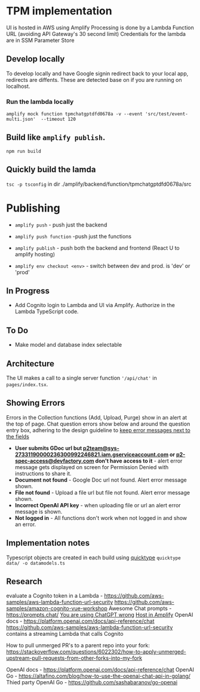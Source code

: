 # TPM implementation

UI is hosted in AWS using Amplify
Processing is done by a Lambda Function URL (avoiding API Gateway's 30 second limit)
Credentials for the lambda are in SSM Parameter Store

## Develop locally

To develop locally and have Google signin redirect back to your local app, redirects are diffents. These are detected base on if you are running on localhost.

### Run the lambda locally
`amplify mock function tpmchatgptdfd0678a -v --event 'src/test/event-multi.json'  --timeout 120`
## Build like `amplify publish`.
`npm run build`
## Quickly build the lamda
`tsc -p tsconfig` in dir ./amplify/backend/function/tpmchatgptdfd0678a/src

# Publishing
- `amplify push` - push just the backend

- `amplify push function` -push just the functions
- `amplify publish` - push both the backend and frontend (React U to amplify hosting)
- `amplify env checkout <env>`  - switch between dev and prod. <env> is 'dev' or 'prod'


## In Progress

- Add Cognito login to Lambda and UI via Amplify. Authorize in the Lambda TypeScript code.

## To Do
- Make model and database index selectable


## Architecture

The UI makes a call to a single server function `'/api/chat'` in `pages/index.tsx`.

## Showing Errors
Errors in the Collection functions (Add, Upload, Purge) show in an alert at the top of page. Chat question errors show below and around the question entry box, adhering to the design guideline to [keep error messages next to the fields](https://www.nngroup.com/articles/errors-forms-design-guidelines/#:~:text=3.%20Keep%20Error%20Messages%20Next%20to%20Fields)

- **User submits GDoc url but p2team@sys-27331190000236300992246821.iam.gserviceaccount.com or p2-spec-access@devfactory.com don't have access to it** - alert error message gets displayed on screen for Permission Denied with instructions to share it.
- **Document not found** - Google Doc url not found. Alert error message shown.
- **File not found** - Upload a file url but file not found. Alert error message shown.
- **Incorrect OpenAI API key** - when uploading file or url an alert error message is shown.
- **Not logged in** - All functions don't work when not logged in and show an error.


## Implementation notes

Typescript objects are created in each build using [quicktype](https://quicktype.io/typescript)
  `quicktype data/ -o datamodels.ts`

## Research
evaluate a Cognito token in a Lambda - https://github.com/aws-samples/aws-lambda-function-url-security
https://github.com/aws-samples/amazon-cognito-vue-workshop
Awesome Chat prompts - https://prompts.chat/
[You are using ChatGPT wrong](https://artificialcorner.com/youre-using-chatgpt-wrong-here-s-how-to-be-ahead-of-99-of-chatgpt-users-886a50dabc54)
[Host in Amplify](https://aws.amazon.com/getting-started/hands-on/build-react-app-amplify-graphql/)
OpenAI docs - https://platform.openai.com/docs/api-reference/chat
https://github.com/aws-samples/aws-lambda-function-url-security contains a streaming Lambda that calls Cognito

How to pull unmerged PR's to a parent repo into your fork:
https://stackoverflow.com/questions/6022302/how-to-apply-unmerged-upstream-pull-requests-from-other-forks-into-my-fork

OpenAI docs - https://platform.openai.com/docs/api-reference/chat
OpenAI Go - https://altafino.com/blog/how-to-use-the-openai-chat-api-in-golang/
Thied party OpenAI Go - https://github.com/sashabaranov/go-openai